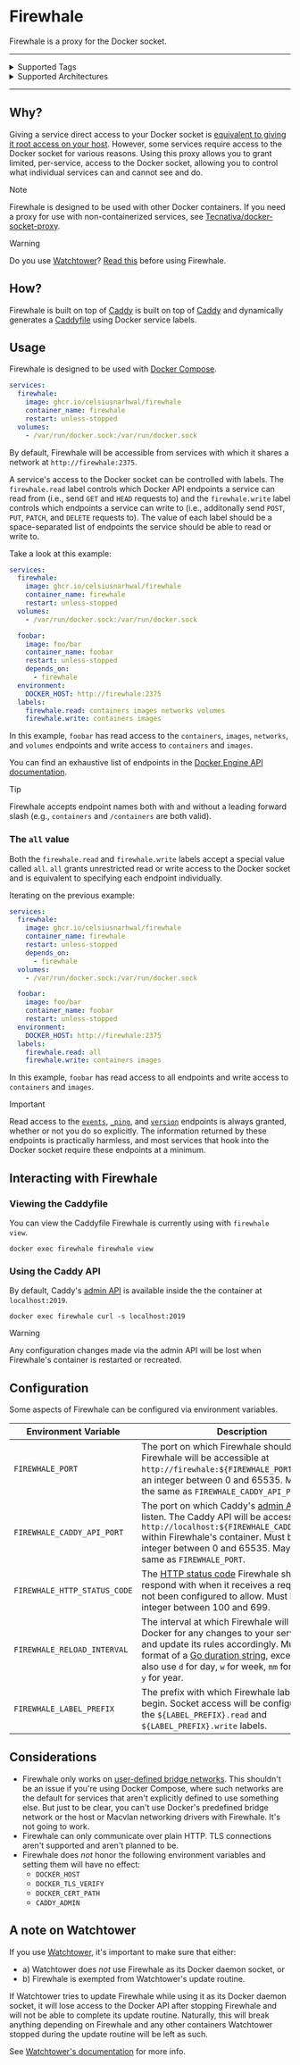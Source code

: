 # Firewhale

Firewhale is a proxy for the Docker socket.

<hr>

<details>
<summary>Supported Tags</summary>
<br>

| **Name**             | **Description**                                                                                        | **Example**                                                                            |
|----------------------|--------------------------------------------------------------------------------------------------------|----------------------------------------------------------------------------------------|
| `latest`             | The latest stable version of Firewhale.                                                                | `ghcr.io/celsiusnarhwal/firewhale:latest`                                              |
| Major version number | The latest version of Firewhale with this major version number. May be optionally prefixed with a `v`. | `ghcr.io/celsiusnarhwal/firewhale:1`<br/>`ghcr.io/celsiusnarhwal/firewhale:v1`         |
| Exact version number | This version of Firewhale exactly. May be optionally prefixed with a `v`.                              | `ghcr.io/celsiusnarhwal/firewhale:1.0.0`<br/>`ghcr.io/celsiusnarhwal/firewhale:v1.0.0` |
| `head`               | The latest commit to Firewhale's `main` branch. Unstable.                                              | `ghcr.io/celsiusnarhwal/firewhale:head`                                                |

</details>

<details>
<summary>Supported Architectures</summary>
<br>

- `amd64`
- `arm64`

</details>

<hr>

## Why?

Giving a service direct access to your Docker socket
is [equivalent to giving it root access on your host](https://docs.docker.com/engine/security/#docker-daemon-attack-surface).
However, some services require access to the Docker socket for various reasons. Using this proxy allows you to grant
limited, per-service, access to the Docker socket, allowing you to control what individual services can and cannot
see and do.

> [!NOTE]
> Firewhale is designed to be used with other Docker containers. If you need a proxy for use with non-containerized
> services, see [Tecnativa/docker-socket-proxy](https://github.com/tecnativa/docker-socket-proxy).

> [!WARNING]
> Do you use [Watchtower](https://containrrr.dev/watchtower)? [Read this](#a-note-on-watchtower)
> before using Firewhale.

## How?

Firewhale is built on top of [Caddy](https://caddyserver.comFirewhale) is built on top
of [Caddy](https://caddyserver.com)
and dynamically generates a [Caddyfile](https://caddyserver.com/docs/caddyfile) using Docker service labels.

## Usage

Firewhale is designed to be used with [Docker Compose](https://docs.docker.com/compose/).

```yaml
services:
  firewhale:
    image: ghcr.io/celsiusnarhwal/firewhale
    container_name: firewhale
    restart: unless-stopped
  volumes:
    - /var/run/docker.sock:/var/run/docker.sock
```

By default, Firewhale will be accessible from services with which it shares a network at `http://firewhale:2375`.

A service's access to the Docker socket can be controlled with labels. The `firewhale.read` label controls
which Docker API endpoints a service can read from (i.e., send `GET` and `HEAD` requests to) and the `firewhale.write`
label controls which endpoints a service can write to
(i.e., additonally send `POST`, `PUT`, `PATCH`, and `DELETE` requests to). The value of each label should be a
space-separated list of
endpoints the service should be able to read or write to.

Take a look at this example:

```yaml
services:
  firewhale:
    image: ghcr.io/celsiusnarhwal/firewhale
    container_name: firewhale
    restart: unless-stopped
  volumes:
    - /var/run/docker.sock:/var/run/docker.sock

  foobar:
    image: foo/bar
    container_name: foobar
    restart: unless-stopped
    depends_on:
      - firewhale
  environment:
    DOCKER_HOST: http://firewhale:2375
  labels:
    firewhale.read: containers images networks volumes
    firewhale.write: containers images
```

In this example, `foobar` has read access to the `containers`, `images`, `networks`, and `volumes` endpoints
and write access to `containers` and `images`.

You can find an exhaustive list of endpoints in
the [Docker Engine API documentation](https://docs.docker.com/engine/api/version-history/).

> [!TIP]
> Firewhale accepts endpoint names both with and without a leading forward slash (e.g., `containers` and `/containers`
> are both valid).

### The `all` value

Both the `firewhale.read` and `firewhale.write` labels accept a special value called `all`. `all` grants
unrestricted read or write access to the Docker socket and is equivalent to specifying each endpoint individually.

Iterating on the previous example:

```yaml
services:
  firewhale:
    image: ghcr.io/celsiusnarhwal/firewhale
    container_name: firewhale
    restart: unless-stopped
    depends_on:
      - firewhale
  volumes:
    - /var/run/docker.sock:/var/run/docker.sock

  foobar:
    image: foo/bar
    container_name: foobar
    restart: unless-stopped
  environment:
    DOCKER_HOST: http://firewhale:2375
  labels:
    firewhale.read: all
    firewhale.write: containers images
```

In this example, `foobar` has read access to all endpoints and write access
to `containers` and `images`.

> [!IMPORTANT]
> Read access to the [`events`](https://docs.docker.com/engine/api/v1.45/#tag/System/operation/SystemEvents),
> [`_ping`](https://docs.docker.com/engine/api/v1.45/#tag/System/operation/SystemPing), and
> [`version`](https://docs.docker.com/engine/api/v1.45/#tag/System/operation/SystemVersion) endpoints is always granted,
> whether or not you do so explicitly. The information returned by these endpoints is practically harmless, and most
> services that hook into the Docker socket require these endpoints at a minimum.

## Interacting with Firewhale

### Viewing the Caddyfile

You can view the Caddyfile Firewhale is currently using with `firewhale view`.

```shell
docker exec firewhale firewhale view
```

### Using the Caddy API

By default, Caddy's [admin API](https://caddyserver.com/docs/api) is available inside the the container at
`localhost:2019`.

```shell
docker exec firewhale curl -s localhost:2019
```

> [!WARNING]
> Any configuration changes made via the admin API will be lost when Firewhale's container is restarted or recreated.

## Configuration

Some aspects of Firewhale can be configured via environment variables.

| **Environment Variable**     | **Description**                                                                                                                                                                                                                                                                                           | **Default** |
|------------------------------|-----------------------------------------------------------------------------------------------------------------------------------------------------------------------------------------------------------------------------------------------------------------------------------------------------------|-------------|
| `FIREWHALE_PORT`             | The port on which Firewhale should listen. Firewhale will be accessible at `http://firewhale:${FIREWHALE_PORT}`. Must be an integer between 0 and 65535. May not be the same as `FIREWHALE_CADDY_API_PORT`.                                                                                               | 2375        |
| `FIREWHALE_CADDY_API_PORT`   | The port on which Caddy's [admin API](https://caddyserver.com/docs/api) should listen. The Caddy API will be accessible at `http://localhost:${FIREWHALE_CADDY_API_PORT}` within Firewhale's container. Must be an integer between 0 and 65535. May not be the same as `FIREWHALE_PORT`.                  | 2019        |
| `FIREWHALE_HTTP_STATUS_CODE` | The [HTTP status code](https://developer.mozilla.org/en-US/docs/Web/HTTP/Status) Firewhale should respond with when it receives a request it has not been configured to allow. Must be an integer between 100 and 699.                                                                                    | 403         |
| `FIREWHALE_RELOAD_INTERVAL`  | The interval at which Firewhale will query Docker for any changes to your services' labels and update its rules accordingly. Must be in the format of a [Go duration string](https://pkg.go.dev/time#ParseDuration), except you can also use `d` for day, `w` for week, `mm` for month, and `y` for year. | `30s`       |
| `FIREWHALE_LABEL_PREFIX`     | The prefix with which Firewhale labels should begin. Socket access will be configurable using the `${LABEL_PREFIX}.read` and `${LABEL_PREFIX}.write` labels.                                                                                                                                              | `firewhale` |

## Considerations

- Firewhale only works on [user-defined bridge networks](https://docs.docker.com/network/drivers/bridge/#differences-between-user-defined-bridges-and-the-default-bridge).
  This shouldn't be an issue if you're using Docker Compose, where such networks are the default for services that aren't explicitly defined to use something else.
  But just to be clear, you can't use Docker's predefined bridge network or the host or Macvlan networking drivers with Firewhale. It's not going to work.
- Firewhale can only communicate over plain HTTP. TLS connections aren't supported and aren't planned to be.
- Firewhale does _not_ honor the following environment variables and setting them will have no effect:
  - `DOCKER_HOST`
  - `DOCKER_TLS_VERIFY`
  - `DOCKER_CERT_PATH`
  - `CADDY_ADMIN`

## A note on Watchtower

If you use [Watchtower](https://containrrr.dev/watchtower), it's important to make sure that either:

- a) Watchtower does _not_ use Firewhale as its Docker daemon socket, or
- b) Firewhale is exempted from Watchtower's update routine.

If Watchtower tries to update Firewhale while using it as its Docker daemon socket, it will lose access to the Docker
API after stopping Firewhale and will not be able to complete its update routine. Naturally, this will break anything
depending on Firewhale and any other containers Watchtower stopped during the update routine will be left as such.

See [Watchtower's documentation](https://containrrr.dev/watchtower/container-selection) for more info.
